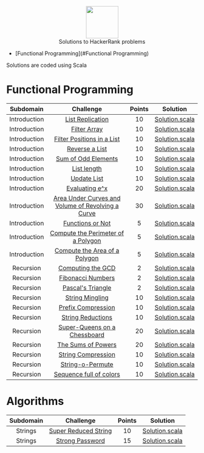 <p align="center">
    <a href="https://www.hackerrank.com/djurasze">
        <img height=85 src="https://d3keuzeb2crhkn.cloudfront.net/hackerrank/assets/styleguide/logo_wordmark-f5c5eb61ab0a154c3ed9eda24d0b9e31.svg">
    </a>
    <br> Solutions to HackerRank problems
</p>

* [Functional Programming](#Functional Programming)


Solutions are coded using Scala


# Functional Programming

|  Subdomain  |                                                Challenge                                               | Points |                                                                         Solution                                                                           |
|:-----------:|:------------------------------------------------------------------------------------------------------:|:------:|:----------------------------------------------------------------------------------------------------------------------------------------------------------:|
| Introduction | [List Replication](https://www.hackerrank.com/challenges/fp-list-replication/problem)                                             |   10   | [Solution.scala](https://github.com/djurasze/HackerRank_solutions_scala/blob/master/src/introduction/list_replication/Solution.scala)                        |
| Introduction | [Filter Array](https://www.hackerrank.com/challenges/fp-filter-array/problem)                                             |   10   | [Solution.scala](https://github.com/djurasze/HackerRank_solutions_scala/blob/master/src/introduction/filter_array/Solution.scala)                        |
| Introduction | [Filter Positions in a List](https://www.hackerrank.com/challenges/fp-filter-positions-in-a-list/problem)                                             |   10   | [Solution.scala](https://github.com/djurasze/HackerRank_solutions_scala/blob/master/src/introduction/filter_positions_in_a_list/Solution.scala)                        |
| Introduction | [Reverse a List](https://www.hackerrank.com/challenges/fp-reverse-a-list/problem)                                             |   10   | [Solution.scala](https://github.com/djurasze/HackerRank_solutions_scala/blob/master/src/introduction/reverse_a_list/Solution.scala)                        |
| Introduction | [Sum of Odd Elements](https://www.hackerrank.com/challenges/fp-sum-of-odd-elements/problem)                                             |   10   | [Solution.scala](https://github.com/djurasze/HackerRank_solutions_scala/blob/master/src/introduction/sum_of_odd_elements/Solution.scala)                        |
| Introduction | [List length](https://www.hackerrank.com/challenges/fp-list-length/problem?h_r=next-challenge&h_v=zen)                                             |   10   | [Solution.scala](https://github.com/djurasze/HackerRank_solutions_scala/blob/master/src/introduction/list_length/Solution.scala)                        |
| Introduction | [Update List](https://www.hackerrank.com/challenges/fp-update-list/problem)                                             |   10   | [Solution.scala](https://github.com/djurasze/HackerRank_solutions_scala/blob/master/src/introduction/update_list/Solution.scala)                        |
| Introduction | [Evaluating e^x](https://www.hackerrank.com/challenges/eval-ex/problem?h_r=next-challenge&h_v=zen)                                             |   20   | [Solution.scala](https://github.com/djurasze/HackerRank_solutions_scala/blob/master/src/introduction/evaluating_ex/Solution.scala)                        |
| Introduction | [Area Under Curves and Volume of Revolving a Curve](https://www.hackerrank.com/challenges/area-under-curves-and-volume-of-revolving-a-curv/problem)                                             |   30   | [Solution.scala](https://github.com/djurasze/HackerRank_solutions_scala/blob/master/src/introduction/area_under_curves_and_volume_of_revolving_a_curve/Solution.scala)                        |
| Introduction | [Functions or Not](https://www.hackerrank.com/challenges/functions-or-not/problem)                                             |   5   | [Solution.scala](https://github.com/djurasze/HackerRank_solutions_scala/blob/master/src/introduction/functions_or_not/Solution.scala)                        |
| Introduction | [Compute the Perimeter of a Polygon](https://www.hackerrank.com/challenges/lambda-march-compute-the-perimeter-of-a-polygon/problem)                                             |   5   | [Solution.scala](https://github.com/djurasze/HackerRank_solutions_scala/blob/master/src/introduction/compute_the_perimeter_of_a_polygon/Solution.scala)                        |
| Introduction | [Compute the Area of a Polygon](https://www.hackerrank.com/challenges/lambda-march-compute-the-area-of-a-polygon/problem)                                             |   5   | [Solution.scala](https://github.com/djurasze/HackerRank_solutions_scala/blob/master/src/introduction/compute_the_area_of_a_polygon/Solution.scala)                        |
| Recursion | [Computing the GCD](https://www.hackerrank.com/challenges/functional-programming-warmups-in-recursion---gcd/problem)                                             |   2   | [Solution.scala](https://github.com/djurasze/HackerRank_solutions_scala/blob/master/src/recursion/computing_the_gcd/Solution.scala)                        |
| Recursion | [Fibonacci Numbers](https://www.hackerrank.com/challenges/functional-programming-warmups-in-recursion---fibonacci-numbers/problem)                                             |   2   | [Solution.scala](https://github.com/djurasze/HackerRank_solutions_scala/blob/master/src/recursion/fibonacci_numbers/Solution.scala)                        |
| Recursion | [Pascal's Triangle](https://www.hackerrank.com/challenges/pascals-triangle/problem)                                             |   2   | [Solution.scala](https://github.com/djurasze/HackerRank_solutions_scala/blob/master/src/recursion/pascals_triangle/Solution.scala)                        |
| Recursion | [String Mingling](https://www.hackerrank.com/challenges/string-mingling/problem)                                             |   10   | [Solution.scala](https://github.com/djurasze/HackerRank_solutions_scala/blob/master/src/recursion/string_mingling/Solution.scala)                        |
| Recursion | [Prefix Compression](https://www.hackerrank.com/challenges/prefix-compression/problem)                                             |   10   | [Solution.scala](https://github.com/djurasze/HackerRank_solutions_scala/blob/master/src/recursion/prefix_compression/Solution.scala)                        |
| Recursion | [String Reductions](https://www.hackerrank.com/challenges/string-reductions/problem?h_r=next-challenge&h_v=zen)                                             |   10   | [Solution.scala](https://github.com/djurasze/HackerRank_solutions_scala/blob/master/src/recursion/string_reductions/Solution.scala)                        |
| Recursion | [Super-Queens on a Chessboard](https://www.hackerrank.com/challenges/super-queens-on-a-chessboard/problem)                                             |   20   | [Solution.scala](https://github.com/djurasze/HackerRank_solutions_scala/blob/master/src/recursion/super_queens_on_a_chessboard/Solution.scala)                        |
| Recursion | [The Sums of Powers](https://www.hackerrank.com/challenges/functional-programming-the-sums-of-powers/problem)                                             |   20   | [Solution.scala](https://github.com/djurasze/HackerRank_solutions_scala/blob/master/src/recursion/the_sums_of_powers/Solution.scala)                        |
| Recursion | [String Compression](https://www.hackerrank.com/challenges/string-compression/problem)                                             |   10   | [Solution.scala](https://github.com/djurasze/HackerRank_solutions_scala/blob/master/src/recursion/string_compression/Solution.scala)                        |
| Recursion | [String-o-Permute](https://www.hackerrank.com/challenges/string-o-permute/problem)                                             |   10   | [Solution.scala](https://github.com/djurasze/HackerRank_solutions_scala/blob/master/src/recursion/string_o_permute/Solution.scala)                        |
| Recursion | [Sequence full of colors](https://www.hackerrank.com/challenges/sequence-full-of-colors/problem)                                             |   10   | [Solution.scala](https://github.com/djurasze/HackerRank_solutions_scala/blob/master/src/recursion/sequence_full_of_colors/Solution.scala)                        |

# Algorithms

|  Subdomain  |                                                Challenge                                               | Points |                                                                         Solution                                                                           |
|:-----------:|:------------------------------------------------------------------------------------------------------:|:------:|:----------------------------------------------------------------------------------------------------------------------------------------------------------:|
| Strings | [Super Reduced String](https://www.hackerrank.com/challenges/reduced-string/problem)                                             |   10   | [Solution.scala](https://github.com/djurasze/HackerRank_solutions_scala/blob/master/src/algorithms/strings/super_reduced_string/Solution.scala)                        |
| Strings | [Strong Password](https://www.hackerrank.com/challenges/strong-password/problem)                                             |   15   | [Solution.scala](https://github.com/djurasze/HackerRank_solutions_scala/blob/master/src/algorithms/strings/strong_password/Solution.scala)                        |

